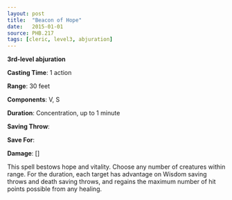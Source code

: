 ```yaml
---
layout: post
title:  "Beacon of Hope"
date:   2015-01-01
source: PHB.217
tags: [cleric, level3, abjuration]
---
```


**3rd-level abjuration**

**Casting Time**: 1 action

**Range**: 30 feet

**Components**: V, S

**Duration**: Concentration, up to 1 minute

**Saving Throw**:

**Save For**:

**Damage**: []

This spell bestows hope and vitality. Choose any number of creatures within range. For the duration, each target has advantage on Wisdom saving throws and death saving throws, and regains the maximum number of hit points possible from any healing.
